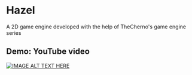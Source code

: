 # Hazel
A 2D game engine developed with the help of TheCherno's game engine series

## Demo: YouTube video
[![IMAGE ALT TEXT HERE](https://img.youtube.com/vi/kQiHwa-CadA/0.jpg)](https://www.youtube.com/watch?v=kQiHwa-CadA)
